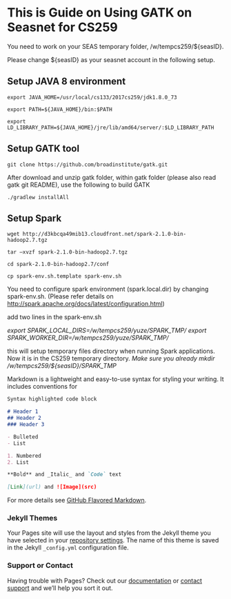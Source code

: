 # This is Guide on Using GATK on Seasnet for CS259

You need to work on your SEAS temporary folder, /w/tempcs259/${seasID}.

Please change ${seasID} as your seasnet account in the following setup.


###  

## Setup JAVA 8 environment
`export JAVA_HOME=/usr/local/cs133/2017cs259/jdk1.8.0_73`

`export PATH=${JAVA_HOME}/bin:$PATH`

`export LD_LIBRARY_PATH=${JAVA_HOME}/jre/lib/amd64/server/:$LD_LIBRARY_PATH`

## Setup GATK tool
`git clone https://github.com/broadinstitute/gatk.git`

After download and unzip gatk folder, within gatk folder (please also read gatk git README), use the following to build GATK

`./gradlew installAll`


## Setup Spark
`wget http://d3kbcqa49mib13.cloudfront.net/spark-2.1.0-bin-hadoop2.7.tgz`

`tar –xvzf spark-2.1.0-bin-hadoop2.7.tgz`

`cd spark-2.1.0-bin-hadoop2.7/conf`

`cp spark-env.sh.template spark-env.sh`

You need to configure spark environment (spark.local.dir) by changing spark-env.sh. (Please refer details on http://spark.apache.org/docs/latest/configuration.html)

add two lines in the spark-env.sh

*export SPARK_LOCAL_DIRS=/w/tempcs259/yuze/SPARK_TMP/*
*export SPARK_WORKER_DIR=/w/tempcs259/yuze/SPARK_TMP/*

this will setup temporary files directory when running Spark applications. Now it is in the CS259 temporary directory. 
*Make sure you already mkdir /w/tempcs259/${seasID}/SPARK_TMP*



Markdown is a lightweight and easy-to-use syntax for styling your writing. It includes conventions for

```markdown
Syntax highlighted code block

# Header 1
## Header 2
### Header 3

- Bulleted
- List

1. Numbered
2. List

**Bold** and _Italic_ and `Code` text

[Link](url) and ![Image](src)
```

For more details see [GitHub Flavored Markdown](https://guides.github.com/features/mastering-markdown/).

### Jekyll Themes

Your Pages site will use the layout and styles from the Jekyll theme you have selected in your [repository settings](https://github.com/AriesLL/gatkTutorial/settings). The name of this theme is saved in the Jekyll `_config.yml` configuration file.

### Support or Contact

Having trouble with Pages? Check out our [documentation](https://help.github.com/categories/github-pages-basics/) or [contact support](https://github.com/contact) and we’ll help you sort it out.


